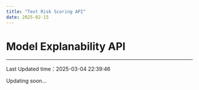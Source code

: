```yaml
---
title: "Text Risk Scoring API"
date: 2025-02-15
---
```

# Model Explanability API
---
Last Updated time：2025-03-04 22:39:46

Updating soon...